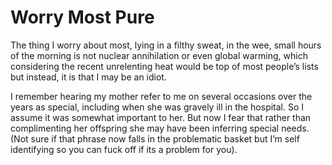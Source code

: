 # Worry Most Pure

The thing I worry about most, lying in a filthy sweat, in the wee, small hours of the morning is not nuclear annihilation or even global warming, which considering the recent unrelenting heat would be top of most people’s lists but instead, it is that I may be an idiot.

I remember hearing my mother refer to me on several occasions over the years as special, including when she was gravely ill in the hospital. So I assume it was somewhat important to her. But now I fear that rather than complimenting her offspring she may have been inferring special needs. (Not sure if that phrase now falls in the problematic basket but I’m self identifying so you can fuck off if its a problem for you).
